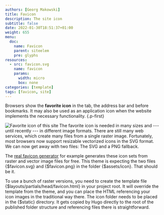 ```yaml
---
authors: [Georg Makowski]
title: Favicon
description: The site icon
subtitle: false
date: 2022-01-30T18:51:37+01:00 
weight: 655
menu:
  doc:
    name: Favicon
    parent: siteelem
    pre: glyphs
resources:
  - src: favicon.svg
    name: favicon
    params:
      width: micro 
      box: none
categories: [template]
tags: [favicon, site]
---
```


Browsers show the **favorite icon** in the tab, the address bar and before bookmarks. It may also be used as an application icon when the website implements the necessary functionality.
{.p-first} <!--more-->

![Favorite icon of this site](favicon) The favorite icon is needed in many sizes and --- until recently --- in different image formats. There are still many web services, which create many files from a single raster image. Fortunately, most browsers now support resizable vectorized icons in the SVG format. We can now get away with two files: The SVG and a PNG fallback.

The [real favicon generator](https://realfavicongenerator.net/) for example generates these icon sets from raster and vector image files for free. This theme is expecting the two files {$favicon.svg} and {$favicon.png} in the folder {$assets/icon}. That should be it.

To use a bunch of raster versions, you need to create the template file {$layouts/partials/head/favicon.html} in your project root. It will override the template from the theme, and you can place the HTML referencing your icon images in the traditional way there. The icon folder needs to be placed in the {$static} directory. It gets copied by Hugo directly to the root of the published folder structure and referencing files there is straightforward.
